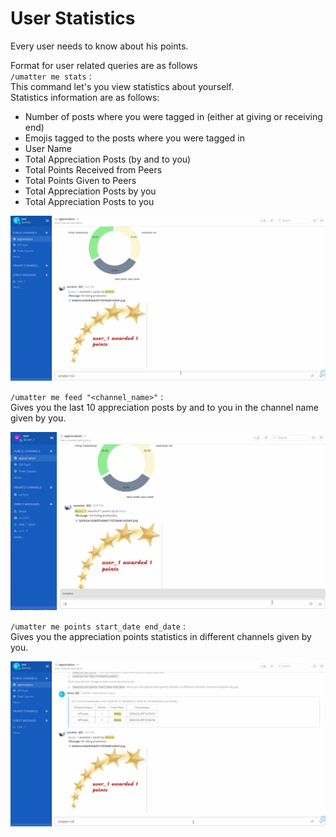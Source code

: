 # User Statistics

Every user needs to know about his points. 

Format for user related queries are as follows  
`/umatter me stats` :  
This command let's you view statistics about yourself.  
Statistics information are as follows:  
* Number of posts where you were tagged in (either at giving or receiving end)
* Emojis tagged to the posts where you were tagged in
* User Name
* Total Appreciation Posts (by and to you)
* Total Points Received from Peers
* Total Points Given to Peers
* Total Appreciation Posts by you
* Total Appreciation Posts to you

![](../img/me_stats.gif)

`/umatter me feed "<channel_name>"` :  
Gives you the last 10 appreciation posts by and to you in the channel name given by you.

![](../img/me_feed.gif)

`/umatter me points start_date end_date` :  
Gives you the appreciation points statistics in different channels given by you.


![](../img/me_points.gif)
